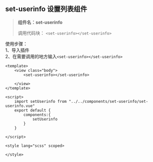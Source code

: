 ## set-userinfo 设置列表组件
> **组件名：set-userinfo**
> 
> 
> 
> 调用代码块： `<set-userinfo></set-userinfo>`

使用步骤：  
1、导入插件  
2、在需要调用的地方输入`<set-userinfo></set-userinfo>`  


```
<template>
	<view class="body">
		<set-userinfo></set-userinfo>

	</view>
</template>

<script>
	import setUserinfo from "../../components/set-userinfo/set-userinfo.vue"
	export default {
		components:{
			setUserinfo
		}
	}

</script>

<style lang="scss" scoped>
	
</style>
```